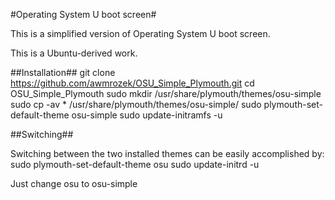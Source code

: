 #Operating System U boot screen#

This is a simplified version of Operating System U boot screen.

This is a Ubuntu-derived work.

##Installation##
	git clone https://github.com/awmrozek/OSU_Simple_Plymouth.git
	cd OSU_Simple_Plymouth
	sudo mkdir /usr/share/plymouth/themes/osu-simple
	sudo cp -av * /usr/share/plymouth/themes/osu-simple/
	sudo plymouth-set-default-theme osu-simple
	sudo update-initramfs -u

##Switching##

Switching between the two installed themes can be easily accomplished by:
	sudo plymouth-set-default-theme osu
	sudo update-initrd -u


Just change osu to osu-simple
